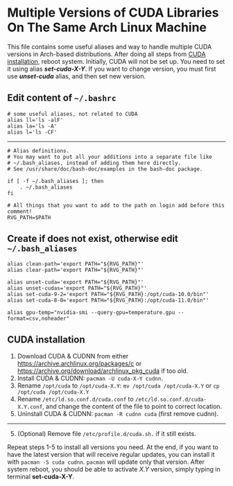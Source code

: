 # Multiple Versions of CUDA Libraries On The Same Arch Linux Machine

This file contains some useful aliases and way to handle multiple CUDA versions in Arch-based distributions.
After doing all steps from [CUDA installation](#cuda-installation), reboot system. Initially, CUDA will not be set up. 
You need to set it using alias **_set-cuda-X-Y_**. 
If you want to change version, you must first use **_unset-cuda_** alias, and then set new version.

## Edit content of `~/.bashrc`

```
# some useful aliases, not related to CUDA
alias ll='ls -alF'
alias la='ls -A'
alias l='ls -CF'
```

-------------------

```
# Alias definitions.
# You may want to put all your additions into a separate file like
# ~/.bash_aliases, instead of adding them here directly.
# See /usr/share/doc/bash-doc/examples in the bash-doc package.

if [ -f ~/.bash_aliases ]; then
    . ~/.bash_aliases
fi

# All things that you want to add to the path on login add before this comment!
RVG_PATH=$PATH
```

## Create if does not exist, otherwise edit `~/.bash_aliases`

```
alias clean-path='export PATH="${RVG_PATH}"'  
alias clear-path='export PATH="${RVG_PATH}"'  
  
alias unset-cuda='export PATH="${RVG_PATH}"'  
alias unset-cudas='export PATH="${RVG_PATH}"'  
alias set-cuda-9-2='export PATH="${RVG_PATH}:/opt/cuda-10.0/bin"'  
alias set-cuda-8-0='export PATH="${RVG_PATH}:/opt/cuda-11.0/bin"'
  
alias gpu-temp="nvidia-smi --query-gpu=temperature.gpu --format=csv,noheader"  
```


## CUDA installation

1. Download CUDA & CUDNN from either https://archive.archlinux.org/packages/c or https://archive.org/download/archlinux_pkg_cuda if too old.
2. Install CUDA & CUDNN: `pacman -U cuda-X-Y cudnn`.
3. Rename `/opt/cuda` to `/opt/cuda-X.Y`: `mv /opt/cuda /opt/cuda-X.Y` or `cp /opt/cuda /opt/cuda-X.Y`
4. Rename `/etc/ld.so.conf.d/cuda.conf` to `/etc/ld.so.conf.d/cuda-X.Y.conf`, and change the content of the file to point to correct location.
5. Uninstall CUDA & CUDNN: `pacman -R cudnn cuda` (first remove cudnn).

----------------
5. (Optional) Remove file `/etc/profile.d/cuda.sh.` if it still exists.


Repeat steps 1-5 to install all versions you need. At the end, if you want to have the latest version that will receive regular updates, you can install it with `pacman -S cuda cudnn`. `pacman` will update only that version.
After system reboot, you should be able to activate *X.Y* version, simply typing in terminal **set-cuda-X-Y**.
